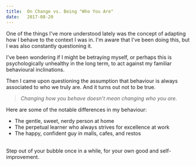 ```yaml
---
title:  On Change vs. Being "Who You Are"
date:   2017-08-20
---
```


One of the things I've more understood lately was the concept of adapting how I behave to the context I was in. I'm aware that I've been doing this, but I was also constantly questioning it.

I've been wondering if I might be betraying myself, or perhaps this is psychologically unhealthy in the long term, to act against my familiar behavioural inclinations.

Then I came upon questioning the assumption that behaviour is always associated to who we truly are. And it turns out not to be true.

> _Changing how you behave doesn’t mean changing who you are._

Here are some of the notable differences in my behaviour:

- The gentle, sweet, nerdy person at home
- The perpetual learner who always strives for excellence at work
- The happy, confident guy in malls, cafes, and restos

<br />
Step out of your bubble once in a while, for your own good and self-improvement.
